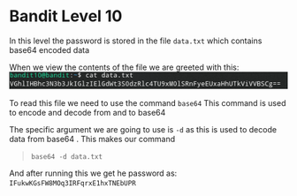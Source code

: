 # Bandit Level 10

In this level the password is stored in the file `data.txt` which contains base64 encoded data

When we view the contents of the file we are greeted with this:
![b612b8db.png](../src/b612b8db.png)

To read this file we need to use the command `base64`
This command is used to encode and decode from and to base64

The specific argument we are going to use is `-d` as this is used to decode data from base64 .
This makes our command
> `base64 -d data.txt`

And after running this we get he password as: `IFukwKGsFW8MOq3IRFqrxE1hxTNEbUPR`
